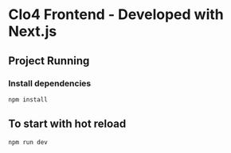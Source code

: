 # Clo4 Frontend - Developed with Next.js

## Project Running

### Install dependencies
`npm install`

## To start with hot reload 
`npm run dev`
